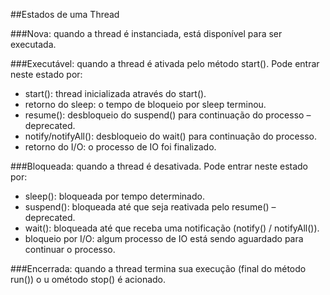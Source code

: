 ##Estados de uma Thread

###Nova: quando a thread é instanciada, está disponível para ser executada.

###Executável: quando a thread é ativada pelo método start(). Pode entrar neste estado por:
* start(): thread inicializada através do start().
* retorno do sleep: o tempo de bloqueio por sleep terminou.
* resume(): desbloqueio do suspend() para continuação do processo – deprecated.
* notify/notifyAll(): desbloqueio do wait() para continuação do processo.
* retorno do I/O: o processo de IO foi finalizado.

###Bloqueada: quando a thread é desativada. Pode entrar neste estado por:
* sleep(): bloqueada por tempo determinado.
* suspend(): bloqueada até que seja reativada pelo resume() – deprecated.
* wait(): bloqueada até que receba uma notificação (notify() / notifyAll()).
* bloqueio por I/O: algum processo de IO está sendo aguardado para continuar o processo.

###Encerrada: quando a thread termina sua execução (final do método run()) o u ométodo stop() é acionado.
